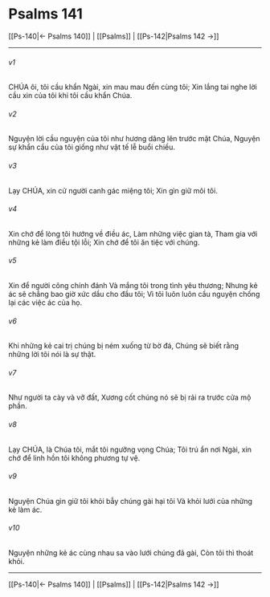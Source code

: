 # Psalms 141

[[Ps-140|← Psalms 140]] | [[Psalms]] | [[Ps-142|Psalms 142 →]]
***



###### v1 
CHÚA ôi, tôi cầu khẩn Ngài, xin mau mau đến cùng tôi; Xin lắng tai nghe lời cầu xin của tôi khi tôi cầu khẩn Chúa. 

###### v2 
Nguyện lời cầu nguyện của tôi như hương dâng lên trước mặt Chúa, Nguyện sự khẩn cầu của tôi giống như vật tế lễ buổi chiều. 

###### v3 
Lạy CHÚA, xin cử người canh gác miệng tôi; Xin gìn giữ môi tôi. 

###### v4 
Xin chớ để lòng tôi hướng về điều ác, Làm những việc gian tà, Tham gia với những kẻ làm điều tội lỗi; Xin chớ để tôi ăn tiệc với chúng. 

###### v5 
Xin để người công chính đánh Và mắng tôi trong tình yêu thương; Nhưng kẻ ác sẽ chẳng bao giờ xức dầu cho đầu tôi; Vì tôi luôn luôn cầu nguyện chống lại các việc ác của họ. 

###### v6 
Khi những kẻ cai trị chúng bị ném xuống từ bờ đá, Chúng sẽ biết rằng những lời tôi nói là sự thật. 

###### v7 
Như người ta cày và vỡ đất, Xương cốt chúng nó sẽ bị rải ra trước cửa mộ phần. 

###### v8 
Lạy CHÚA, là Chúa tôi, mắt tôi ngưỡng vọng Chúa; Tôi trú ẩn nơi Ngài, xin chớ để linh hồn tôi không phương tự vệ. 

###### v9 
Nguyện Chúa gìn giữ tôi khỏi bẫy chúng gài hại tôi Và khỏi lưới của những kẻ làm ác. 

###### v10 
Nguyện những kẻ ác cùng nhau sa vào lưới chúng đã gài, Còn tôi thì thoát khỏi.

***
[[Ps-140|← Psalms 140]] | [[Psalms]] | [[Ps-142|Psalms 142 →]]
